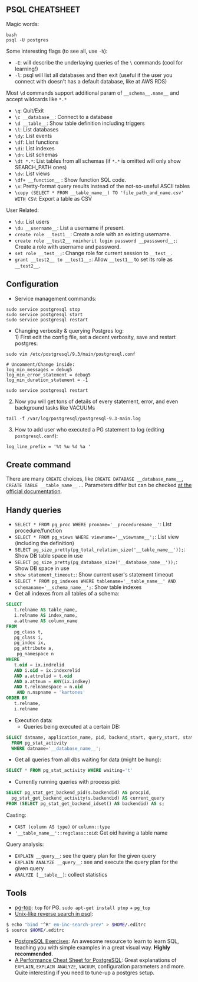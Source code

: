 
## PSQL CHEATSHEET


Magic words:
```
bash
psql -U postgres
```
Some interesting flags (to see all, use `-h`):
- `-E`: will describe the underlaying queries of the `\` commands (cool for learning!)
- `-l`: psql will list all databases and then exit (useful if the user you connect with doesn't has a default database, like at AWS RDS)

Most `\d` commands support additional param of `__schema__.name__` and accept wildcards like `*.*`

- `\q`: Quit/Exit
- `\c __database__`: Connect to a database
- `\d __table__`: Show table definition including triggers
- `\l`: List databases
- `\dy`: List events
- `\df`: List functions
- `\di`: List indexes
- `\dn`: List schemas
- `\dt *.*`: List tables from all schemas (if `*.*` is omitted will only show SEARCH_PATH ones)
- `\dv`: List views
- `\df+ __function__` : Show function SQL code. 
- `\x`: Pretty-format query results instead of the not-so-useful ASCII tables
- `\copy (SELECT * FROM __table_name__) TO 'file_path_and_name.csv' WITH CSV`: Export a table as CSV

User Related:
- `\du`: List users
- `\du __username__`: List a username if present.
- `create role __test1__`: Create a role with an existing username.
- `create role __test2__ noinherit login password __passsword__;`: Create a role with username and password.
- `set role __test__;`: Change role for current session to `__test__`.
- `grant __test2__ to __test1__;`: Allow `__test1__` to set its role as `__test2__`.

## Configuration

- Service management commands:
```
sudo service postgresql stop
sudo service postgresql start
sudo service postgresql restart
```

- Changing verbosity & querying Postgres log:
  <br/>1) First edit the config file, set a decent verbosity, save and restart postgres:
```
sudo vim /etc/postgresql/9.3/main/postgresql.conf

# Uncomment/Change inside:
log_min_messages = debug5
log_min_error_statement = debug5
log_min_duration_statement = -1

sudo service postgresql restart
```
  2) Now you will get tons of details of every statement, error, and even background tasks like VACUUMs
```
tail -f /var/log/postgresql/postgresql-9.3-main.log
```
  3) How to add user who executed a PG statement to log (editing `postgresql.conf`):
```
log_line_prefix = '%t %u %d %a '
```

## Create command

There are many `CREATE` choices, like `CREATE DATABASE __database_name__`, `CREATE TABLE __table_name__` ... Parameters differ but can be checked [at the official documentation](https://www.postgresql.org/search/?u=%2Fdocs%2F9.1%2F&q=CREATE).


## Handy queries
- `SELECT * FROM pg_proc WHERE proname='__procedurename__'`: List procedure/function
- `SELECT * FROM pg_views WHERE viewname='__viewname__';`: List view (including the definition)
- `SELECT pg_size_pretty(pg_total_relation_size('__table_name__'));`: Show DB table space in use
- `SELECT pg_size_pretty(pg_database_size('__database_name__'));`: Show DB space in use
- `show statement_timeout;`: Show current user's statement timeout
- `SELECT * FROM pg_indexes WHERE tablename='__table_name__' AND schemaname='__schema_name__';`: Show table indexes
- Get all indexes from all tables of a schema:
```sql
SELECT
   t.relname AS table_name,
   i.relname AS index_name,
   a.attname AS column_name
FROM
   pg_class t,
   pg_class i,
   pg_index ix,
   pg_attribute a,
    pg_namespace n
WHERE
   t.oid = ix.indrelid
   AND i.oid = ix.indexrelid
   AND a.attrelid = t.oid
   AND a.attnum = ANY(ix.indkey)
   AND t.relnamespace = n.oid
    AND n.nspname = 'kartones'
ORDER BY
   t.relname,
   i.relname
```
- Execution data:
  - Queries being executed at a certain DB:
```sql
SELECT datname, application_name, pid, backend_start, query_start, state_change, state, query 
  FROM pg_stat_activity 
  WHERE datname='__database_name__';
```
  - Get all queries from all dbs waiting for data (might be hung): 
```sql
SELECT * FROM pg_stat_activity WHERE waiting='t'
```
  - Currently running queries with process pid:
```sql
SELECT pg_stat_get_backend_pid(s.backendid) AS procpid, 
  pg_stat_get_backend_activity(s.backendid) AS current_query
FROM (SELECT pg_stat_get_backend_idset() AS backendid) AS s;
```

Casting:
- `CAST (column AS type)` or `column::type`
- `'__table_name__'::regclass::oid`: Get oid having a table name

Query analysis:
- `EXPLAIN __query__`: see the query plan for the given query
- `EXPLAIN ANALYZE __query__`: see and execute the query plan for the given query
- `ANALYZE [__table__]`: collect statistics  

## Tools
- [pg-top](http://ptop.projects.pgfoundry.org/): `top` for PG. `sudo apt-get install ptop` + `pg_top`
- [Unix-like reverse search in psql](https://dba.stackexchange.com/questions/63453/is-there-a-psql-equivalent-of-bashs-reverse-search-history):
```bash
$ echo "bind "^R" em-inc-search-prev" > $HOME/.editrc
$ source $HOME/.editrc
``` 
- [PostgreSQL Exercises](https://pgexercises.com/): An awesome resource to learn to learn SQL, teaching you with simple examples in a great visual way. **Highly recommended**.
- [A Performance Cheat Sheet for PostgreSQL](https://severalnines.com/blog/performance-cheat-sheet-postgresql): Great explanations of `EXPLAIN`, `EXPLAIN ANALYZE`, `VACUUM`, configuration parameters and more. Quite interesting if you need to tune-up a postgres setup.
